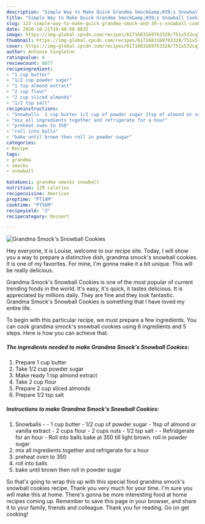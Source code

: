 ```yaml
---
description: "Simple Way to Make Quick Grandma Smock&amp;#39;s Snowball Cookies"
title: "Simple Way to Make Quick Grandma Smock&amp;#39;s Snowball Cookies"
slug: 123-simple-way-to-make-quick-grandma-smock-and-39-s-snowball-cookies
date: 2020-10-21T19:40:50.083Z
image: https://img-global.cpcdn.com/recipes/6171683169763328/751x532cq70/grandma-smocks-snowball-cookies-recipe-main-photo.jpg
thumbnail: https://img-global.cpcdn.com/recipes/6171683169763328/751x532cq70/grandma-smocks-snowball-cookies-recipe-main-photo.jpg
cover: https://img-global.cpcdn.com/recipes/6171683169763328/751x532cq70/grandma-smocks-snowball-cookies-recipe-main-photo.jpg
author: Antonio Singleton
ratingvalue: 4
reviewcount: 8877
recipeingredient:
- "1 cup butter"
- "1/2 cup powder sugar"
- "1 tsp almond extract"
- "2 cup flour"
- "2 cup sliced almonds"
- "1/2 tsp salt"
recipeinstructions:
- "Snowballs  1 cup butter 1/2 cup of powder sugar 1tsp of almond or vanilla extract 2 cups flour 2 cups nuts 1/2 tsp salt  Refridgerate for an hour Roll into balls bake at 350 till light brown. roll in powder sugar"
- "mix all ingredients together and refrigerate for a hour"
- "preheat oven to 350"
- "roll into balls"
- "bake until brown then roll in powder sugar"
categories:
- Recipe
tags:
- grandma
- smocks
- snowball

katakunci: grandma smocks snowball 
nutrition: 129 calories
recipecuisine: American
preptime: "PT14M"
cooktime: "PT56M"
recipeyield: "3"
recipecategory: Dessert

---
```



![Grandma Smock&#39;s Snowball Cookies](https://img-global.cpcdn.com/recipes/6171683169763328/751x532cq70/grandma-smocks-snowball-cookies-recipe-main-photo.jpg)

Hey everyone, it is Louise, welcome to our recipe site. Today, I will show you a way to prepare a distinctive dish, grandma smock&#39;s snowball cookies. It is one of my favorites. For mine, I'm gonna make it a bit unique. This will be really delicious.



Grandma Smock&#39;s Snowball Cookies is one of the most popular of current trending foods in the world. It's easy, it's quick, it tastes delicious. It is appreciated by millions daily. They are fine and they look fantastic. Grandma Smock&#39;s Snowball Cookies is something that I have loved my entire life.


To begin with this particular recipe, we must prepare a few ingredients. You can cook grandma smock&#39;s snowball cookies using 6 ingredients and 5 steps. Here is how you can achieve that.

<!--inarticleads1-->

##### The ingredients needed to make Grandma Smock&#39;s Snowball Cookies:

1. Prepare 1 cup butter
1. Take 1/2 cup powder sugar
1. Make ready 1 tsp almond extract
1. Take 2 cup flour
1. Prepare 2 cup sliced almonds
1. Prepare 1/2 tsp salt




<!--inarticleads2-->

##### Instructions to make Grandma Smock&#39;s Snowball Cookies:

1. Snowballs -  - 1 cup butter - 1/2 cup of powder sugar - 1tsp of almond or vanilla extract - 2 cups flour - 2 cups nuts - 1/2 tsp salt -  - Refridgerate for an hour - Roll into balls bake at 350 till light brown. roll in powder sugar
1. mix all ingredients together and refrigerate for a hour
1. preheat oven to 350
1. roll into balls
1. bake until brown then roll in powder sugar




So that's going to wrap this up with this special food grandma smock&#39;s snowball cookies recipe. Thank you very much for your time. I'm sure you will make this at home. There's gonna be more interesting food at home recipes coming up. Remember to save this page in your browser, and share it to your family, friends and colleague. Thank you for reading. Go on get cooking!

